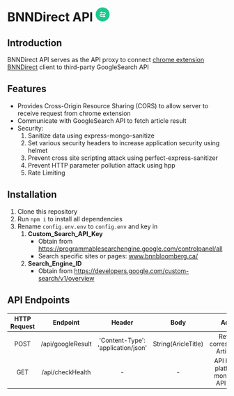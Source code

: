 # BNNDirect API ![alt text](https://github.com/weiliang8/BNNDirect/blob/master/assert/icons/icon32.png "BNNDirect")

## Introduction
BNNDirect API serves as the API proxy to connect [chrome extension BNNDirect](https://github.com/weiliang8/BNNDirect/) client to third-party GoogleSearch API

## Features
* Provides Cross-Origin Resource Sharing (CORS) to allow server to receive request from chrome extension
* Communicate with GoogleSearch API to fetch article result
* Security:
    1. Sanitize data using express-mongo-sanitize
    2. Set various security headers to increase application security using helmet
    3. Prevent cross site scripting attack using perfect-express-sanitizer
    4. Prevent HTTP parameter pollution attack using hpp
    5. Rate Limiting



## Installation
1. Clone this repository
2. Run ```npm i``` to install all dependencies
3. Rename ```config.env.env``` to ```config.env``` and key in
   1. **Custom_Search_API_Key**
      * Obtain from https://programmablesearchengine.google.com/controlpanel/all
      * Search specific sites or pages: www.bnnbloomberg.ca/
   3. **Search_Engine_ID**
      * Obtain from https://developers.google.com/custom-search/v1/overview

      
## API Endpoints
| HTTP Request | Endpoint | Header | Body | Action |
|:------------:|:--------:|:------:|:----:|:------:|
| POST | /api/googleResult |        'Content-Type': 'application/json'| String(AricleTitle) | Retrieve corresponding Article Url |
| GET | /api/checkHealth | - | - |  API hosting platform to monitor the API status |
